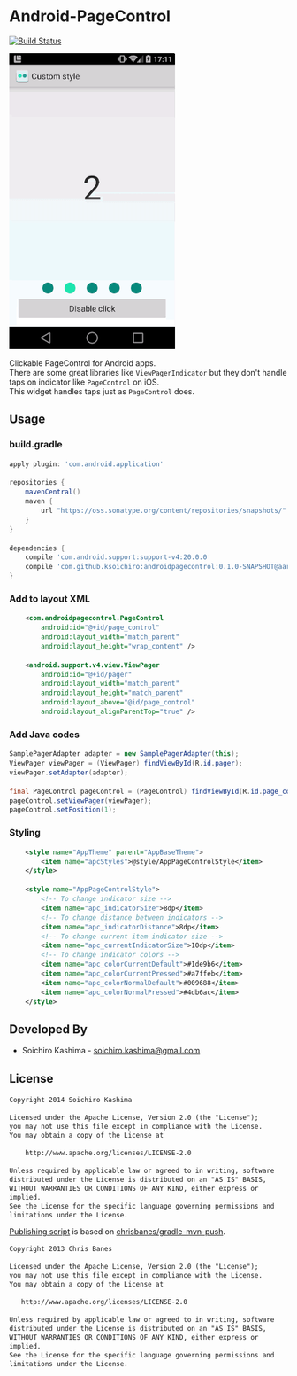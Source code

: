 # Android-PageControl

[![Build Status](https://travis-ci.org/ksoichiro/Android-PageControl.svg?branch=master)](https://travis-ci.org/ksoichiro/Android-PageControl)

![](demo.gif)

Clickable PageControl for Android apps.  
There are some great libraries like `ViewPagerIndicator` but they don't handle taps on indicator like `PageControl` on iOS.  
This widget handles taps just as `PageControl` does.

## Usage

### build.gradle

```groovy
apply plugin: 'com.android.application'

repositories {
    mavenCentral()
    maven {
        url "https://oss.sonatype.org/content/repositories/snapshots/"
    }
}

dependencies {
    compile 'com.android.support:support-v4:20.0.0'
    compile 'com.github.ksoichiro:androidpagecontrol:0.1.0-SNAPSHOT@aar'
}
```

### Add to layout XML

```xml
    <com.androidpagecontrol.PageControl
        android:id="@+id/page_control"
        android:layout_width="match_parent"
        android:layout_height="wrap_content" />

    <android.support.v4.view.ViewPager
        android:id="@+id/pager"
        android:layout_width="match_parent"
        android:layout_height="match_parent"
        android:layout_above="@id/page_control"
        android:layout_alignParentTop="true" />
```

### Add Java codes

```java
SamplePagerAdapter adapter = new SamplePagerAdapter(this);
ViewPager viewPager = (ViewPager) findViewById(R.id.pager);
viewPager.setAdapter(adapter);

final PageControl pageControl = (PageControl) findViewById(R.id.page_control);
pageControl.setViewPager(viewPager);
pageControl.setPosition(1);
```

### Styling

```xml
    <style name="AppTheme" parent="AppBaseTheme">
        <item name="apcStyles">@style/AppPageControlStyle</item>
    </style>

    <style name="AppPageControlStyle">
        <!-- To change indicator size -->
        <item name="apc_indicatorSize">8dp</item>
        <!-- To change distance between indicators -->
        <item name="apc_indicatorDistance">8dp</item>
        <!-- To change current item indicator size -->
        <item name="apc_currentIndicatorSize">10dp</item>
        <!-- To change indicator colors -->
        <item name="apc_colorCurrentDefault">#1de9b6</item>
        <item name="apc_colorCurrentPressed">#a7ffeb</item>
        <item name="apc_colorNormalDefault">#009688</item>
        <item name="apc_colorNormalPressed">#4db6ac</item>
    </style>
```

## Developed By

* Soichiro Kashima - <soichiro.kashima@gmail.com>

## License

    Copyright 2014 Soichiro Kashima

    Licensed under the Apache License, Version 2.0 (the "License");
    you may not use this file except in compliance with the License.
    You may obtain a copy of the License at

        http://www.apache.org/licenses/LICENSE-2.0

    Unless required by applicable law or agreed to in writing, software
    distributed under the License is distributed on an "AS IS" BASIS,
    WITHOUT WARRANTIES OR CONDITIONS OF ANY KIND, either express or implied.
    See the License for the specific language governing permissions and
    limitations under the License.

[Publishing script](kotlin-publish.gradle) is based on [chrisbanes/gradle-mvn-push](https://github.com/chrisbanes/gradle-mvn-push).

    Copyright 2013 Chris Banes

    Licensed under the Apache License, Version 2.0 (the "License");
    you may not use this file except in compliance with the License.
    You may obtain a copy of the License at

       http://www.apache.org/licenses/LICENSE-2.0

    Unless required by applicable law or agreed to in writing, software
    distributed under the License is distributed on an "AS IS" BASIS,
    WITHOUT WARRANTIES OR CONDITIONS OF ANY KIND, either express or implied.
    See the License for the specific language governing permissions and
    limitations under the License.
